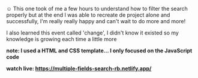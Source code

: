 :relaxed:	This one took of me a few hours to understand how to filter the search properly but at the end I was able to recreate de project alone and successfully, I'm really really happy and can't wait to do more and more!

I also learned this event called 'change', I didn't know it existed so my knowledge is growing each time a little more

<b>note: I used a HTML and CSS template... I only focused on the JavaScript code<b>

watch live: https://multiple-fields-search-rb.netlify.app/
